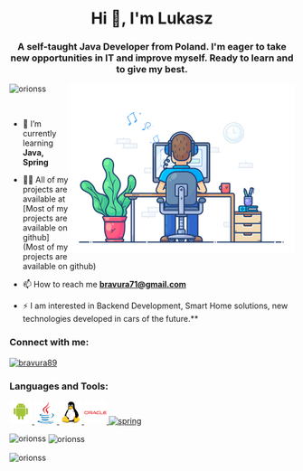 
<h1 align="center">Hi 👋, I'm Lukasz</h1>
<h3 align="center">A self-taught Java Developer from Poland. I'm eager to take new opportunities in IT and improve myself. Ready to learn and to give my best.</h3>
<img align="right" alt="Coding" width="400" src="https://raw.githubusercontent.com/jsuarezruiz/jsuarezruiz/master/images/coding.gif">
<p align="left"> <img src="https://komarev.com/ghpvc/?username=orionss&label=Profile%20views&color=0e75b6&style=flat" alt="orionss" /> </p>

<p align="left"> <a href="https://twitter.com/" target="blank"><img src="https://img.shields.io/twitter/follow/?logo=twitter&style=for-the-badge" alt="" /></a> </p>

- 🌱 I’m currently learning **Java, Spring**

- 👨‍💻 All of my projects are available at [Most of my projects are available on github](Most of my projects are available on github)

- 📫 How to reach me **bravura71@gmail.com**

- ⚡ I am interested in Backend Development, Smart Home solutions, new technologies developed in cars of the future.**

<h3 align="left">Connect with me:</h3>
<p align="left">
<a href="https://instagram.com/bravura89" target="blank"><img align="center" src="https://raw.githubusercontent.com/rahuldkjain/github-profile-readme-generator/master/src/images/icons/Social/instagram.svg" alt="bravura89" height="30" width="40" /></a>
</p>

<h3 align="left">Languages and Tools:</h3>
<p align="left"> <a href="https://developer.android.com" target="_blank" rel="noreferrer"> <img src="https://raw.githubusercontent.com/devicons/devicon/master/icons/android/android-original-wordmark.svg" alt="android" width="40" height="40"/> </a> <a href="https://www.java.com" target="_blank" rel="noreferrer"> <img src="https://raw.githubusercontent.com/devicons/devicon/master/icons/java/java-original.svg" alt="java" width="40" height="40"/> </a> <a href="https://www.linux.org/" target="_blank" rel="noreferrer"> <img src="https://raw.githubusercontent.com/devicons/devicon/master/icons/linux/linux-original.svg" alt="linux" width="40" height="40"/> </a> <a href="https://www.oracle.com/" target="_blank" rel="noreferrer"> <img src="https://raw.githubusercontent.com/devicons/devicon/master/icons/oracle/oracle-original.svg" alt="oracle" width="40" height="40"/> </a> <a href="https://spring.io/" target="_blank" rel="noreferrer"> <img src="https://www.vectorlogo.zone/logos/springio/springio-icon.svg" alt="spring" width="40" height="40"/> </a> </p>

<p><img align="left" src="https://github-readme-stats.vercel.app/api/top-langs?username=orionss&show_icons=true&locale=en&layout=compact" alt="orionss" /></p>

<p>&nbsp;<img align="center" src="https://github-readme-stats.vercel.app/api?username=orionss&show_icons=true&locale=en" alt="orionss" /></p>

<p><img align="center" src="https://github-readme-streak-stats.herokuapp.com/?user=orionss&" alt="orionss" /></p>


